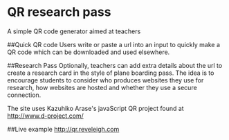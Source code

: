 # QR research pass
A simple QR code generator aimed at teachers 

##Quick QR code 
Users write or paste a url into an input to quickly make a QR code which can be downloaded and used elsewhere. 

##Research Pass
Optionally, teachers can add extra details about the url to create a research card in the style of plane boarding pass. The idea is to encourage students to consider who produces websites they use for research, how websites are hosted and whether they use a secure connection.

The site uses Kazuhiko Arase's javaScript QR project found at http://www.d-project.com/

##Live example
http://qr.reveleigh.com